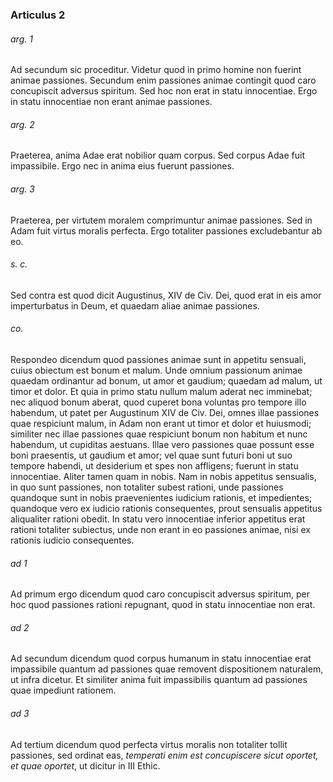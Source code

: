 ### Articulus 2

###### arg. 1
Ad secundum sic proceditur. Videtur quod in primo homine non fuerint animae passiones. Secundum enim passiones animae contingit quod caro concupiscit adversus spiritum. Sed hoc non erat in statu innocentiae. Ergo in statu innocentiae non erant animae passiones.

###### arg. 2
Praeterea, anima Adae erat nobilior quam corpus. Sed corpus Adae fuit impassibile. Ergo nec in anima eius fuerunt passiones.

###### arg. 3
Praeterea, per virtutem moralem comprimuntur animae passiones. Sed in Adam fuit virtus moralis perfecta. Ergo totaliter passiones excludebantur ab eo.

###### s. c.
Sed contra est quod dicit Augustinus, XIV de Civ. Dei, quod erat in eis amor imperturbatus in Deum, et quaedam aliae animae passiones.

###### co.
Respondeo dicendum quod passiones animae sunt in appetitu sensuali, cuius obiectum est bonum et malum. Unde omnium passionum animae quaedam ordinantur ad bonum, ut amor et gaudium; quaedam ad malum, ut timor et dolor. Et quia in primo statu nullum malum aderat nec imminebat; nec aliquod bonum aberat, quod cuperet bona voluntas pro tempore illo habendum, ut patet per Augustinum XIV de Civ. Dei, omnes illae passiones quae respiciunt malum, in Adam non erant ut timor et dolor et huiusmodi; similiter nec illae passiones quae respiciunt bonum non habitum et nunc habendum, ut cupiditas aestuans. Illae vero passiones quae possunt esse boni praesentis, ut gaudium et amor; vel quae sunt futuri boni ut suo tempore habendi, ut desiderium et spes non affligens; fuerunt in statu innocentiae. Aliter tamen quam in nobis. Nam in nobis appetitus sensualis, in quo sunt passiones, non totaliter subest rationi, unde passiones quandoque sunt in nobis praevenientes iudicium rationis, et impedientes; quandoque vero ex iudicio rationis consequentes, prout sensualis appetitus aliqualiter rationi obedit. In statu vero innocentiae inferior appetitus erat rationi totaliter subiectus, unde non erant in eo passiones animae, nisi ex rationis iudicio consequentes.

###### ad 1
Ad primum ergo dicendum quod caro concupiscit adversus spiritum, per hoc quod passiones rationi repugnant, quod in statu innocentiae non erat.

###### ad 2
Ad secundum dicendum quod corpus humanum in statu innocentiae erat impassibile quantum ad passiones quae removent dispositionem naturalem, ut infra dicetur. Et similiter anima fuit impassibilis quantum ad passiones quae impediunt rationem.

###### ad 3
Ad tertium dicendum quod perfecta virtus moralis non totaliter tollit passiones, sed ordinat eas, *temperati enim est concupiscere sicut oportet, et quae oportet*, ut dicitur in III Ethic.

